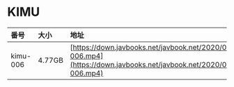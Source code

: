 # KIMU

| 番号 | 大小 | 地址 |
| :--- | :--- | :--- |
| kimu-006 | 4.77GB | [https://down.javbooks.net/javbook.net/2020/06/23/kimu-006.mp4](https://down.javbooks.net/javbook.net/2020/06/23/kimu-006.mp4) |

